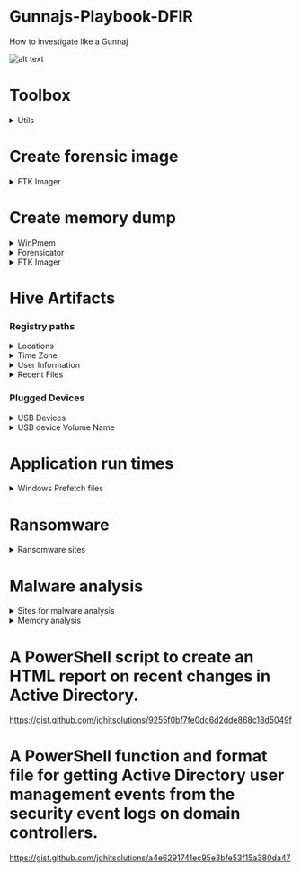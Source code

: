 # Gunnajs-Playbook-DFIR

How to investigate like a Gunnaj

![alt text](https://github.com/GunzyPunzy/Gunnajs-Playbook-IR/blob/main/anfader-forensics.png)

# Toolbox
<details>
  <summary> Utils </summary> 

### Autopsy
https://www.autopsy.com/

### Registry Explorer
https://ericzimmerman.github.io/#!index.md

### Prefetch Parser (PECmd.exe)
https://ericzimmerman.github.io/#!index.md

### Forensicator
https://github.com/Johnng007/Live-Forensicator

### Volatilty 
https://github.com/volatilityfoundation/volatility3

<details>
  <summary> Installation </summary> 

``` 
git clone https://github.com/volatilityfoundation/volatility3.git
cd volatility3
python3 setup.py install
python3 vol.py —h
```

</details>

### WinPmem
https://github.com/Velocidex/WinPmem

</details>

# Create forensic image
<details>
  <summary> FTK Imager </summary> 
 
  1. Create disk image
  2. Physical Drive
  3. Raw (dd)
  4. Image Fragment Size = 0

</details>

# Create memory dump
<details>
  <summary> WinPmem </summary> 
 
```
winpmem_mini_x64.exe physmem.raw
``` 

</details>

<details>
  <summary> Forensicator </summary> 
 
```
.\Forensicator.ps1 -RAM RAM
```

</details>

<details>
  <summary> FTK Imager </summary> 
 
1. File
2. Capture Memory...

</details>

# Hive Artifacts

### Registry paths

<details>
  <summary> Locations  </summary> 

### SAM, SECURITY & SOFTWARE

```
C:\Windows\System32\config
```

### NTUSER

```
C:\Users\<User>
```

</details>
  
<details>
  <summary> Time Zone </summary> 
  
```
SYSTEM\CurrentControlSet\Control\TimeZoneInformation
```
</details>
  
<details>
  <summary> User Information </summary> 
  
```
SAM\Domains\Account\Users
```
</details>
  
<details>
  <summary> Recent Files </summary> 

```
NTUSER.DAT\Software\Microsoft\Windows\CurrentVersion\Explorer\RecentDocs
```
</details> 

### Plugged Devices
<details>
  <summary> USB Devices </summary> 
  
  ```
  SYSTEM\CurrentControlSet\Enum\USBSTOR
  ```
  ```
  SYSTEM\CurrentControlSet\Enum\USB
  ```
</details>
<details>
  <summary> USB device Volume Name </summary> 
  
  ```
  SOFTWARE\Microsoft\Windows Portable Devices\Devices
  ```
  </details>
</details>

# Application run times

<details>
    <summary> Windows Prefetch files </summary> 
    
  ### Last run times of applications & the number of times the application was run
  #### Prefetch files are located in the *C:\Windows\Prefetch* directory
  #### Parse Prefetch file
  ```
  PECmd.exe -f <path-to-Prefetch-files> --csv <path-to-save-csv>
  ```
  #### Parse Prefetch directory
  ```
  PECmd.exe -d <path-to-Prefetch-files> --csv <path-to-save-csv>
  ```
  
</details>


# Ransomware 
<details>
  <summary> Ransomware sites </summary> 

  ### Ransomware Onion URL's 
 
  https://www.ransomlook.io/groups
   
  ### Recent Posts
  
  https://ransomwatch.telemetry.ltd/#/recentposts
  
  ### Public Decryption keys 
  
  https://www.nomoreransom.org/en/index.html
  
</details>

# Malware analysis
  <details>
    <summary> Sites for malware analysis </summary> 
  
  https://www.virustotal.com/gui/home/upload

  https://any.run/
   
  </details>

  <details>
    <summary> Memory analysis </summary> 
  
  ### Volatility
<details>
  <summary> Memory analysis </summary> 

#### Get processes tree (not hidden)
```
python3 vol.py -f file.dmp windows.pstree.PsTree # Get processes tree (not hidden)
```
#### Get process list (EPROCESS)
```
python3 vol.py -f file.dmp windows.pslist.PsList 
```
#### Get hidden process list(malware)
```
python3 vol.py -f file.dmp windows.psscan.PsScan
```
#### Display process command-line arguments
```
python3 vol.py -f file.dmp windows.cmdline.CmdLine
```
#### List dlls
```
./vol.py -f file.dmp windows.dlllist.DllList [--pid <pid>]
```
### Dump the .exe and dlls of the process in the current directory process
``` 
./vol.py -f file.dmp windows.dumpfiles.DumpFiles --pid <pid> 
```
### Network scan
```
./vol.py -f file.dmp windows.netscan.NetScan
```
#### Find hidden and injected
```
./vol.py -f file.dmp windows.malfind.Malfind 
```
#### Yarascan
```
./vol.py -f file.dmp windows.vadyarascan.VadYaraScan --yara-file /tmp/malware_rules.yar
```

 </details>
</details>


# A PowerShell script to create an HTML report on recent changes in Active Directory.
https://gist.github.com/jdhitsolutions/9255f0bf7fe0dc6d2dde868c18d5049f

# A PowerShell function and format file for getting Active Directory user management events from the security event logs on domain controllers.
https://gist.github.com/jdhitsolutions/a4e6291741ec95e3bfe53f15a380da47
